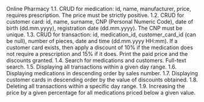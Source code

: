 Online Pharmacy
1.1. CRUD for medication: id, name, manufacturer, price, requires prescription. The price must be strictly positive.
1.2. CRUD for customer card: id, name, surname, CNP (Personal Numeric Code), date of birth (dd.mm.yyyy), registration date (dd.mm.yyyy). The CNP must be unique.
1.3. CRUD for transaction: id, medication_id, customer_card_id (can be null), number of pieces, date and time (dd.mm.yyyy HH:mm). If a customer card exists, then apply a discount of 10% if the medication does not require a prescription and 15% if it does. Print the paid price and the discounts granted.
1.4. Search for medications and customers. Full-text search.
1.5. Displaying all transactions within a given day range.
1.6. Displaying medications in descending order by sales number.
1.7. Displaying customer cards in descending order by the value of discounts obtained.
1.8. Deleting all transactions within a specific day range.
1.9. Increasing the price by a given percentage for all medications priced below a given value.

